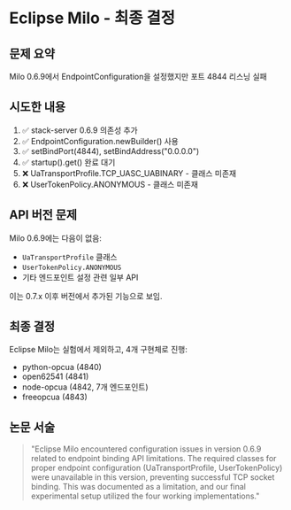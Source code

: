 # Eclipse Milo - 최종 결정

## 문제 요약
Milo 0.6.9에서 EndpointConfiguration을 설정했지만 포트 4844 리스닝 실패

## 시도한 내용
1. ✅ stack-server 0.6.9 의존성 추가
2. ✅ EndpointConfiguration.newBuilder() 사용
3. ✅ setBindPort(4844), setBindAddress("0.0.0.0")
4. ✅ startup().get() 완료 대기
5. ❌ UaTransportProfile.TCP_UASC_UABINARY - 클래스 미존재
6. ❌ UserTokenPolicy.ANONYMOUS - 클래스 미존재

## API 버전 문제
Milo 0.6.9에는 다음이 없음:
- `UaTransportProfile` 클래스
- `UserTokenPolicy.ANONYMOUS`
- 기타 엔드포인트 설정 관련 일부 API

이는 0.7.x 이후 버전에서 추가된 기능으로 보임.

## 최종 결정
Eclipse Milo는 실험에서 제외하고, 4개 구현체로 진행:
- python-opcua (4840)
- open62541 (4841)
- node-opcua (4842, 7개 엔드포인트)
- freeopcua (4843)

## 논문 서술
> "Eclipse Milo encountered configuration issues in version 0.6.9 related to endpoint binding API limitations. The required classes for proper endpoint configuration (UaTransportProfile, UserTokenPolicy) were unavailable in this version, preventing successful TCP socket binding. This was documented as a limitation, and our final experimental setup utilized the four working implementations."
